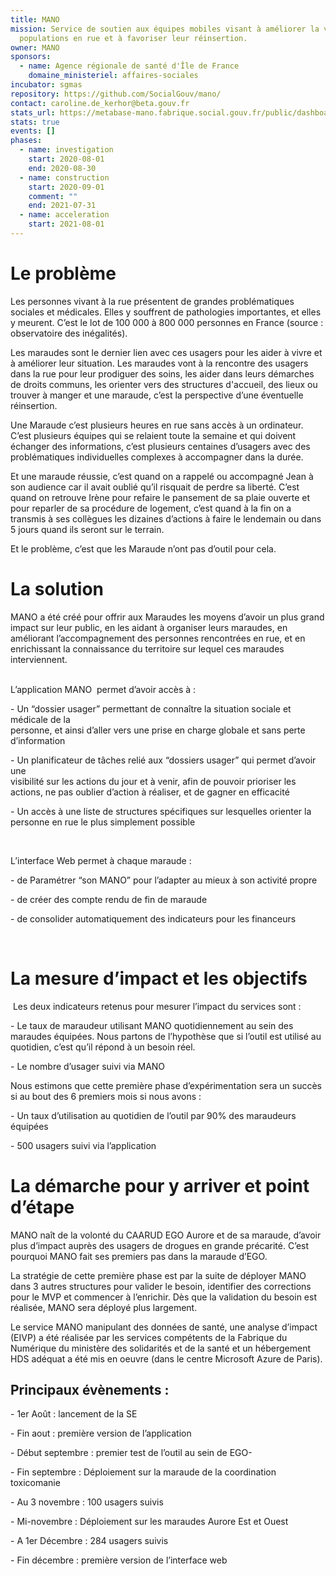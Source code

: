 ```yaml
---
title: MANO
mission: Service de soutien aux équipes mobiles visant à améliorer la vie des
  populations en rue et à favoriser leur réinsertion.
owner: MANO
sponsors:
  - name: Agence régionale de santé d'Île de France
    domaine_ministeriel: affaires-sociales
incubator: sgmas
repository: https://github.com/SocialGouv/mano/
contact: caroline.de_kerhor@beta.gouv.fr
stats_url: https://metabase-mano.fabrique.social.gouv.fr/public/dashboard/825cc4ad-b502-4483-aa78-c2af56032bc9
stats: true
events: []
phases:
  - name: investigation
    start: 2020-08-01
    end: 2020-08-30
  - name: construction
    start: 2020-09-01
    comment: ""
    end: 2021-07-31
  - name: acceleration
    start: 2021-08-01
---
```

# **Le problème**

Les personnes vivant à la rue présentent de grandes problématiques sociales et médicales. Elles y souffrent de pathologies importantes, et elles y meurent. C’est le lot de 100 000 à 800 000 personnes en France (source : observatoire des inégalités).

Les maraudes sont le dernier lien avec ces usagers pour les aider à vivre et à améliorer leur situation. Les maraudes vont à la rencontre des usagers dans la rue pour leur prodiguer des soins, les aider dans leurs démarches de droits communs, les orienter vers des structures d'accueil, des lieux ou trouver à manger et une maraude, c’est la perspective d’une éventuelle réinsertion.

Une Maraude c’est plusieurs heures en rue sans accès à un ordinateur. C’est plusieurs équipes qui se relaient toute la semaine et qui doivent échanger des informations, c’est plusieurs centaines d’usagers avec des problématiques individuelles complexes à accompagner dans la durée.

Et une maraude réussie, c’est quand on a rappelé ou accompagné Jean à son audience car il avait oublié qu’il risquait de perdre sa liberté. C’est quand on retrouve Irène pour refaire le pansement de sa plaie ouverte et pour reparler de sa procédure de logement, c’est quand à la fin on a transmis à ses collègues les dizaines d’actions à faire le lendemain ou dans 5 jours quand ils seront sur le terrain.

Et le problème, c’est que les Maraude n’ont pas d’outil pour cela.

# **La solution**

MANO a été créé pour offrir aux Maraudes les moyens d’avoir un plus grand impact sur leur public, en les aidant à organiser leurs maraudes, en améliorant l’accompagnement des personnes rencontrées en rue, et en enrichissant la connaissance du territoire sur lequel ces maraudes interviennent.

\
L’application MANO  permet d’avoir accès à :

\- Un “dossier usager” permettant de connaître la situation sociale et médicale de la\
personne, et ainsi d’aller vers une prise en charge globale et sans perte d’information

\- Un planificateur de tâches relié aux “dossiers usager” qui permet d’avoir une\
visibilité sur les actions du jour et à venir, afin de pouvoir prioriser les actions, ne pas oublier d’action à réaliser, et de gagner en efficacité

\- Un accès à une liste de structures spécifiques sur lesquelles orienter la personne en rue le plus simplement possible

 

L’interface Web permet à chaque maraude :

\- de Paramétrer “son MANO” pour l’adapter au mieux à son activité propre

\- de créer des compte rendu de fin de maraude

\- de consolider automatiquement des indicateurs pour les financeurs

 

# **La mesure d’impact et les objectifs**

 Les deux indicateurs retenus pour mesurer l’impact du services sont :

\- Le taux de maraudeur utilisant MANO quotidiennement au sein des maraudes équipées. Nous partons de l’hypothèse que si l’outil est utilisé au quotidien, c’est qu’il répond à un besoin réel.

\- Le nombre d’usager suivi via MANO

Nous estimons que cette première phase d’expérimentation sera un succès si au bout des 6 premiers mois si nous avons :

\- Un taux d’utilisation au quotidien de l’outil par 90% des maraudeurs équipées

\- 500 usagers suivi via l’application

# **La démarche pour y arriver et point d’étape**

MANO naît de la volonté du CAARUD EGO Aurore et de sa maraude, d’avoir plus d’impact auprès des usagers de drogues en grande précarité. C’est pourquoi MANO fait ses premiers pas dans la maraude d’EGO.

La stratégie de cette première phase est par la suite de déployer MANO dans 3 autres structures pour valider le besoin, identifier des corrections pour le MVP et commencer à l’enrichir. Dès que la validation du besoin est réalisée, MANO sera déployé plus largement.

Le service MANO manipulant des données de santé, une analyse d’impact (EIVP) a été réalisée par les services compétents de la Fabrique du Numérique du ministère des solidarités et de la santé et un hébergement HDS adéquat a été mis en oeuvre (dans le centre Microsoft Azure de Paris).



## Principaux évènements :

\- 1er Août : lancement de la SE

\- Fin aout : première version de l’application

\- Début septembre : premier test de l’outil au sein de EGO-

\- Fin septembre : Déploiement sur la maraude de la coordination toxicomanie

\- Au 3 novembre : 100 usagers suivis

\- Mi-novembre : Déploiement sur les maraudes Aurore Est et Ouest

\- A 1er Décembre : 284 usagers suivis

\- Fin décembre : première version de l’interface web
